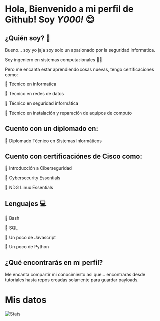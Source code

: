 # Hola, Bienvenido a mi perfil de Github! Soy _Y000!_  😊


## ¿Quién soy? 🤔

Bueno... soy yo jaja soy solo un apasionado por la seguridad informatica.

Soy ingeniero en sistemas computacionales 👨‍💻

Pero me encanta estar aprendiendo cosas nuevas, tengo certificaciones como:

🔵 Técnico en informatica 

🔵 Técnico en redes de datos

🔵 Técnico en seguridad informática

🔵 Técnico en instalación y reparación de aquipos de computo

## Cuento con un diplomado en:

🔴 Diplomado Técnico en Sistemas Informáticos

## Cuento con certificaciónes de Cisco como:

🔵 Introducción a Ciberseguridad

🔵 Cybersecurity Essentials

🔵 NDG Linux Essentials

## Lenguajes 💻

🔴 Bash 

🔴 SQL 

🔴 Un poco de Javascript

🔴 Un poco de Python 

## ¿Qué encontrarás en mi perfil?

Me encanta compartir mi conocimiento asi que... encontrarás desde tutoriales hasta repos creadas solamente para guardar payloads.


# Mis datos

<img src="https://github-readme-stats.vercel.app/api?username=Y000o&show_icons=true&theme=chartreuse-dark" alt="Stats">
